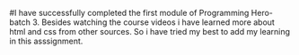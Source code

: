 #I have successfully completed the first module of Programming Hero-batch 3. Besides watching the course videos i have learned more about html and css from other sources. So i have tried my best to add my learning in this asssignment.
